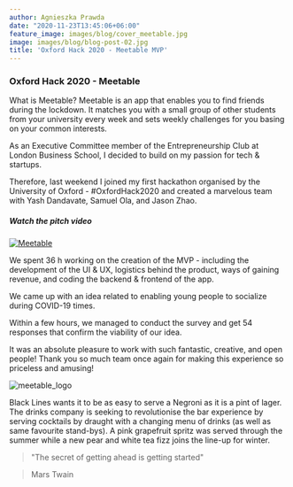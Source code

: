 ```yaml
---
author: Agnieszka Prawda
date: "2020-11-23T13:45:06+06:00"
feature_image: images/blog/cover_meetable.jpg
image: images/blog/blog-post-02.jpg
title: 'Oxford Hack 2020 - Meetable MVP'
---
```

### Oxford Hack 2020 - Meetable

What is Meetable?
Meetable is an app that enables you to find friends during the lockdown. It matches you with a small group of other students from your university every week and sets weekly challenges for you basing on your common interests.



As an Executive Committee member of the Entrepreneurship Club at London Business School, I decided to build on my passion for tech & startups.

Therefore, last weekend I joined my first hackathon organised by the University of Oxford - #OxfordHack2020 and created a marvelous team with Yash Dandavate, Samuel Ola, and Jason Zhao.

##### Watch the pitch video

[![Meetable](https://img.youtube.com/vi/4A4NiSxpHXk/hqdefault.jpg)](https://youtu.be/4A4NiSxpHXk)


We spent 36 h working on the creation of the MVP - including the development of the UI & UX, logistics behind the product, ways of gaining revenue, and coding the backend & frontend of the app.

We came up with an idea related to enabling young people to socialize during COVID-19 times.

Within a few hours, we managed to conduct the survey and get 54 responses that confirm the viability of our idea.

It was an absolute pleasure to work with such fantastic, creative, and open people! Thank you so much team once again for making this experience so priceless and amusing!

![meetable_logo](/images/blog/blog_post_01.jpg)

Black Lines wants it to be as easy to serve a Negroni as it is a pint of lager. The drinks company is seeking to revolutionise the bar experience by serving cocktails by draught with a changing menu of drinks (as well as same favourite stand-bys). A pink grapefruit spritz was served through the summer while a new pear and white tea fizz joins the line-up for winter.

> "The secret of getting ahead is getting started"


> Mars Twain

